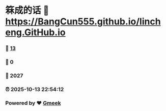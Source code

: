 # 箖成的话 :link: https://BangCun555.github.io/lincheng.GitHub.io 
### :page_facing_up: [13](https://BangCun555.github.io/lincheng.GitHub.io/tag.html) 
### :speech_balloon: 0 
### :hibiscus: 2027 
### :alarm_clock: 2025-10-13 22:54:12 
### Powered by :heart: [Gmeek](https://github.com/Meekdai/Gmeek)
